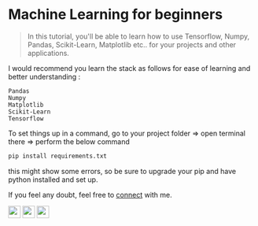 # Machine Learning for beginners 
> In this tutorial, you'll be able to learn how to use Tensorflow, Numpy, Pandas, Scikit-Learn, Matplotlib etc.. for your projects and other applications.

I would recommend you learn the stack as follows for ease of learning and better understanding :
```
Pandas
Numpy
Matplotlib
Scikit-Learn
Tensorflow
```

To set things up in a command, go to your project folder => open terminal there => perform the below command
```bash
pip install requirements.txt
```
this might show some errors, so be sure to upgrade your pip and have python installed and set up. 


If you feel any doubt, feel free to [connect](https://www.instagram.com/shimeon.alakkal) with me.


[<img src="https://www.flaticon.com/svg/static/icons/svg/1384/1384015.svg" width="25" color="111111"/>](https://www.instagram.com/shimron.alakkal)       [<img src="https://www.flaticon.com/svg/static/icons/svg/1051/1051333.svg" width="25"/>](https://www.linkedin.com/in/shimron-alakkal-884831196/)   [<img src="https://www.flaticon.com/svg/static/icons/svg/1384/1384012.svg" width="25"/>](https://www.youtube.com/channel/UCJml00OHo83sbAWGGdobLhg)
